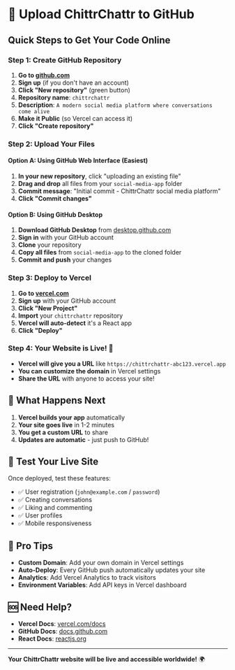 # 📁 Upload ChittrChattr to GitHub

## Quick Steps to Get Your Code Online

### Step 1: Create GitHub Repository

1. **Go to [github.com](https://github.com)**
2. **Sign up** (if you don't have an account)
3. **Click "New repository"** (green button)
4. **Repository name**: `chittrchattr`
5. **Description**: `A modern social media platform where conversations come alive`
6. **Make it Public** (so Vercel can access it)
7. **Click "Create repository"**

### Step 2: Upload Your Files

#### Option A: Using GitHub Web Interface (Easiest)

1. **In your new repository**, click "uploading an existing file"
2. **Drag and drop** all files from your `social-media-app` folder
3. **Commit message**: "Initial commit - ChittrChattr social media platform"
4. **Click "Commit changes"**

#### Option B: Using GitHub Desktop

1. **Download GitHub Desktop** from [desktop.github.com](https://desktop.github.com)
2. **Sign in** with your GitHub account
3. **Clone** your repository
4. **Copy all files** from `social-media-app` to the cloned folder
5. **Commit and push** your changes

### Step 3: Deploy to Vercel

1. **Go to [vercel.com](https://vercel.com)**
2. **Sign up** with your GitHub account
3. **Click "New Project"**
4. **Import** your `chittrchattr` repository
5. **Vercel will auto-detect** it's a React app
6. **Click "Deploy"**

### Step 4: Your Website is Live! 🎉

- **Vercel will give you a URL** like `https://chittrchattr-abc123.vercel.app`
- **You can customize the domain** in Vercel settings
- **Share the URL** with anyone to access your site!

## 🔧 What Happens Next

1. **Vercel builds your app** automatically
2. **Your site goes live** in 1-2 minutes
3. **You get a custom URL** to share
4. **Updates are automatic** - just push to GitHub!

## 📱 Test Your Live Site

Once deployed, test these features:
- ✅ User registration (`john@example.com` / `password`)
- ✅ Creating conversations
- ✅ Liking and commenting
- ✅ User profiles
- ✅ Mobile responsiveness

## 🎯 Pro Tips

- **Custom Domain**: Add your own domain in Vercel settings
- **Auto-Deploy**: Every GitHub push automatically updates your site
- **Analytics**: Add Vercel Analytics to track visitors
- **Environment Variables**: Add API keys in Vercel dashboard

## 🆘 Need Help?

- **Vercel Docs**: [vercel.com/docs](https://vercel.com/docs)
- **GitHub Docs**: [docs.github.com](https://docs.github.com)
- **React Docs**: [reactjs.org](https://reactjs.org)

---

**Your ChittrChattr website will be live and accessible worldwide!** 🌍
